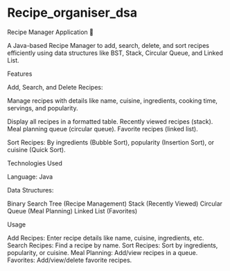 # Recipe_organiser_dsa
Recipe Manager Application 🍳

A Java-based Recipe Manager to add, search, delete, and sort recipes efficiently using data structures like BST, Stack, Circular Queue, and Linked List.

Features

Add, Search, and Delete Recipes:

Manage recipes with details like name, cuisine, ingredients, cooking time, servings, and popularity.


Display all recipes in a formatted table.
Recently viewed recipes (stack).
Meal planning queue (circular queue).
Favorite recipes (linked list).

Sort Recipes:
By ingredients (Bubble Sort), popularity (Insertion Sort), or cuisine (Quick Sort).

Technologies Used

Language: Java

Data Structures:

Binary Search Tree (Recipe Management)
Stack (Recently Viewed)
Circular Queue (Meal Planning)
Linked List (Favorites)

Usage

Add Recipes: Enter recipe details like name, cuisine, ingredients, etc.
Search Recipes: Find a recipe by name.
Sort Recipes: Sort by ingredients, popularity, or cuisine.
Meal Planning: Add/view recipes in a queue.
Favorites: Add/view/delete favorite recipes.
